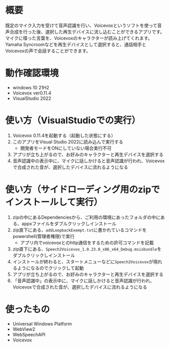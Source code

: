 # 概要
既定のマイク入力を受けて音声認識を行い、Voicevoxというソフトを使って音声合成を行った後、選択した再生デバイスに流し込むことができるアプリです。
マイクに喋った言葉を、Voicevoxのキャラクターが読み上げてくれます。
Yamaha Syncroomなどを再生デバイスとして選択すると、通話相手とVoicevoxの声で会話することができます。

# 動作確認環境
- windows 10 21H2
- Voicevox ver0.11.4
- VisualStudio 2022

# 使い方（VisualStudioでの実行）
1. Voicevox 0.11.4を起動する（起動した状態にする）
2. このアプリをVisual Studio 2022に読み込んで実行する
    - 開発者モードをONにしていない場合実行不可
3. アプリが立ち上がるので、お好みのキャラクターと再生デバイスを選択する
4. 音声認識中の表示中に、マイクに話しかけると音声認識が行われ、Voicevoxで合成された音が、選択したデバイスに流れるようになる

# 使い方（サイドローディング用のzipでインストールして実行）
1. zipの中にあるDependenciesから、ご利用の環境にあったフォルダの中にある、appxファイルをダブルクリックしインストール
2. zip直下にある、`addLoopbackExempt.txt`に書かれているコマンドをpowershell(管理者権限)で実行
    - アプリ内でvoicevoxとのhttp通信をするための許可コマンドを記載
3. zip直下にある、`Speech2Voicevox_1.0.23.0_x86_x64_Debug.msixbundle`をダブルクリックしインストール
4. インストールが終わると、スタートメニューなどに`Speech2Voicevox`が現れるようになるのでクリックして起動
5. アプリが立ち上がるので、お好みのキャラクターと再生デバイスを選択する
6. 「音声認識中」の表示中に、マイクに話しかけると音声認識が行われ、Voicevoxで合成された音が、選択したデバイスに流れるようになる


# 使ったもの
- Universal Windows Platform
- WebView2
- WebSpeechAPI
- Voicevox